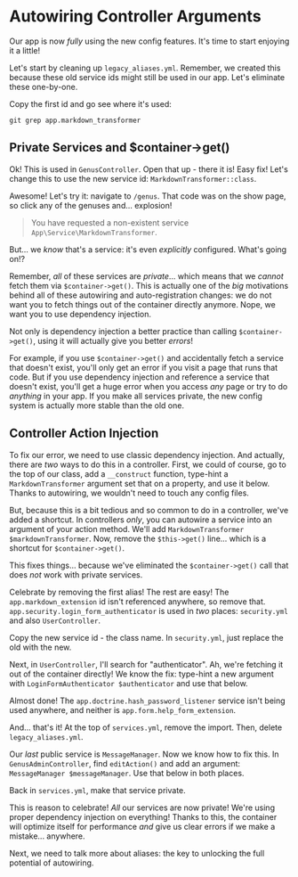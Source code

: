 # Autowiring Controller Arguments

Our app is now *fully* using the new config features. It's time to start enjoying
it a little!

Let's start by cleaning up `legacy_aliases.yml`. Remember, we created this because
these old service ids might still be used in our app. Let's eliminate these one-by-one.

Copy the first id and go see where it's used:

```terminal
git grep app.markdown_transformer
```

## Private Services and $container->get()

Ok! This is used in `GenusController`. Open that up - there it is! Easy fix! Let's
change this to use the new service id: `MarkdownTransformer::class`.

Awesome! Let's try it: navigate to `/genus`. That code was on the show page, so click
any of the genuses and... explosion!

> You have requested a non-existent service `App\Service\MarkdownTransformer`.

But... we *know* that's a service: it's even *explicitly* configured. What's going
on!?

Remember, *all* of these services are *private*... which means that we *cannot*
fetch them via `$container->get()`. This is actually one of the *big* motivations
behind all of these autowiring and auto-registration changes: we do not want you
to fetch things out of the container directly anymore. Nope, we want you to use
dependency injection.

Not only is dependency injection a better practice than calling `$container->get()`,
using it will actually give you better *errors*!

For example, if you use `$container->get()` and accidentally fetch a service that
doesn't exist, you'll only get an error if you visit a page that runs that code.
But if you use dependency injection and reference a service that doesn't exist, you'll
get a huge error when you access *any* page or try to do *anything* in your app.
If you make all services private, the new config system is actually more stable than
the old one.

## Controller Action Injection

To fix our error, we need to use classic dependency injection. And actually, there
are *two* ways to do this in a controller. First, we could of course, go to the top
of our class, add a `__construct` function, type-hint a `MarkdownTransformer` argument
set that on a property, and use it below. Thanks to autowiring, we wouldn't
need to touch any config files.

But, because this is a bit tedious and so common to do in a controller, we've added
a shortcut. In controllers *only*, you can autowire a service into an argument of
your action method. We'll add `MarkdownTransformer $markdownTransformer`. Now, remove
the `$this->get()` line... which is a shortcut for `$container->get()`.

This fixes things... because we've eliminated the `$container->get()` call that
does *not* work with private services.

Celebrate by removing the first alias! The rest are easy! The `app.markdown_extension`
id isn't referenced anywhere, so remove that. `app.security.login_form_authenticator`
is used in *two* places: `security.yml` and also `UserController`.

Copy the new service id - the class name. In `security.yml`, just replace the old
with the new.

Next, in `UserController`, I'll search for "authenticator". Ah, we're fetching it
out of the container directly! We know the fix: type-hint a new argument with
`LoginFormAuthenticator $authenticator` and use that below.

Almost done! The `app.doctrine.hash_password_listener` service isn't being used anywhere,
and neither is `app.form.help_form_extension`.

And... that's it! At the top of `services.yml`, remove the import. Then, delete
`legacy_aliases.yml`.

Our *last* public service is `MessageManager`. Now we know how to fix this. In `GenusAdminController`,
find `editAction()` and add an argument: `MessageManager $messageManager`. Use that
below in both places.

Back in `services.yml`, make that service private.

This is reason to celebrate! *All* our services are now private! We're using proper
dependency injection on everything! Thanks to this, the container will optimize itself
for performance *and* give us clear errors if we make a mistake... anywhere.

Next, we need to talk more about aliases: the key to unlocking the full potential of
autowiring.
